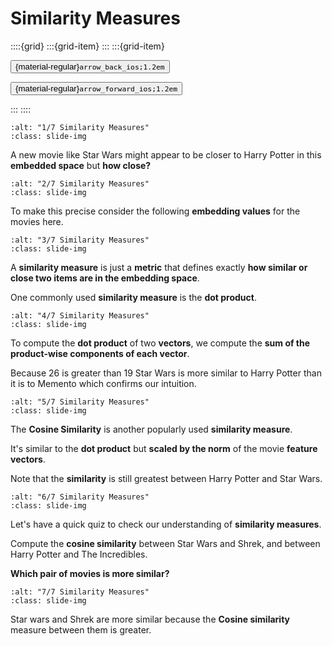 # Similarity Measures

<aside class="margin sidebar">

::::{grid}
:::{grid-item}
:::
:::{grid-item}
<div id="slide-controls" class="btn-toolbar justify-content-between">

<button id="arrow_back" class="sd-btn">{material-regular}`arrow_back_ios;1.2em`</button>

<button id="arrow_forward" class="sd-btn">{material-regular}`arrow_forward_ios;1.2em`</button>
</div>
:::
::::
</aside>
<div class="slides">
<div>

```{image} ../../../images/gcp_courses/recommendation_systems_on_gcp/content_based_recommendation/similarity_measures/001.jpg
:alt: "1/7 Similarity Measures"
:class: slide-img
```
<div class="cell tag_remove-input tag_output_scroll docutils container">
<div class="cell_output docutils container">

A new movie like Star Wars might appear to be closer to Harry Potter in this **embedded space** but **how close?**
</div>
</div>
</div>
</div>
<div class="slides">
<div>

```{image} ../../../images/gcp_courses/recommendation_systems_on_gcp/content_based_recommendation/similarity_measures/002.jpg
:alt: "2/7 Similarity Measures"
:class: slide-img
```
<div class="cell tag_remove-input tag_output_scroll docutils container">
<div class="cell_output docutils container">

To make this precise consider the following **embedding values** for the movies here.
</div>
</div>
</div>
</div>
<div class="slides">
<div>

```{image} ../../../images/gcp_courses/recommendation_systems_on_gcp/content_based_recommendation/similarity_measures/003.jpg
:alt: "3/7 Similarity Measures"
:class: slide-img
```
<div class="cell tag_remove-input tag_output_scroll docutils container">
<div class="cell_output docutils container">

A **similarity measure** is just a **metric** that defines exactly **how similar or close two items are in the embedding space**. 

One commonly used **similarity measure** is the **dot product**.
</div>
</div>
</div>
</div>
<div class="slides">
<div>

```{image} ../../../images/gcp_courses/recommendation_systems_on_gcp/content_based_recommendation/similarity_measures/004.jpg
:alt: "4/7 Similarity Measures"
:class: slide-img
```
<div class="cell tag_remove-input tag_output_scroll docutils container">
<div class="cell_output docutils container">

To compute the **dot product** of two **vectors**, we compute the **sum of the product-wise components of each vector**. 

Because 26 is greater than 19 Star Wars is more similar to Harry Potter than it is to Memento which confirms our intuition.
</div>
</div>
</div>
</div>
<div class="slides">
<div>

```{image} ../../../images/gcp_courses/recommendation_systems_on_gcp/content_based_recommendation/similarity_measures/005.jpg
:alt: "5/7 Similarity Measures"
:class: slide-img
```
<div class="cell tag_remove-input tag_output_scroll docutils container">
<div class="cell_output docutils container">

The **Cosine Similarity** is another popularly used **similarity measure**. 

It's similar to the **dot product** but **scaled by the norm** of the movie **feature vectors**. 

Note that the **similarity** is still greatest between Harry Potter and Star Wars.
</div>
</div>
</div>
</div>
<div class="slides">
<div>

```{image} ../../../images/gcp_courses/recommendation_systems_on_gcp/content_based_recommendation/similarity_measures/006.jpg
:alt: "6/7 Similarity Measures"
:class: slide-img
```
<div class="cell tag_remove-input tag_output_scroll docutils container">
<div class="cell_output docutils container">

Let's have a quick quiz to check our understanding of **similarity measures**. 

Compute the **cosine similarity** between Star Wars and Shrek, and between Harry Potter and The Incredibles.

**Which pair of movies is more similar?**
</div>
</div>
</div>
</div>
<div class="slides">
<div>

```{image} ../../../images/gcp_courses/recommendation_systems_on_gcp/content_based_recommendation/similarity_measures/007.jpg
:alt: "7/7 Similarity Measures"
:class: slide-img
```
<div class="cell tag_remove-input tag_output_scroll docutils container">
<div class="cell_output docutils container">

Star wars and Shrek are more similar because the **Cosine similarity** measure between them is greater.
</div>
</div>
</div>
</div>
